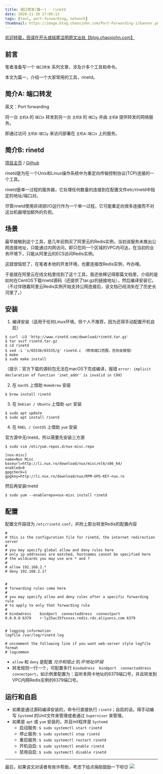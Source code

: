 ```yaml
---
title: 端口转发(篇一) - rinetd
date: 2020-11-30 17:09:13
tags: [tool, port-forwarding, network]
thumbnail: https://image.blog.chaosjohn.com/Port-Forwarding-1/banner.png
---
```


[欢迎转载，但请在开头或结尾注明原文出处【blog.chaosjohn.com】](https://blog.chaosjohn.com/Port-Forwarding-1.html)

## 前言
笔者准备写一个 `端口转发` 系列文章，涉及计多个工具和命令。

本文为篇一，介绍一个大家常用的工具，rinetd。

## 简介A: 端口转发
英文：Port forwarding

将一台 `主机A` 的 `端口x` 转发到另一台 `主机B` 的 `端口y` 并由 `主机B` 提供转发的网络服务。

即通过访问 `主机B:端口y` 来访问部署在 `主机A:端口x` 上的服务。

## 简介B: rinetd
[项目主页](http://www.rinetd.com/) / [Github](https://github.com/boutell/rinetd)

rinetd是为在一个Unix和Linux操作系统中为重定向传输控制协议(TCP)连接的一个工具。

rinetd是单一过程的服务器，它处理任何数量的连接到在配置文件etc/rinetd中指定的地址/端口对。

尽管rinetd使用非闭锁I/O运行作为一个单一过程，它可能重定向很多连接而不对这台机器增加额外的负担。


## 场景
最早接触到这个工具，是几年前购买了阿里云的Redis实例，当初该服务未推出公网连接地址，只能通过内网访问，即只在同一个区域的VPC内可达，在当初的业务环境下，只能从阿里云的ECS访问Redis实例。

这就很恼怒了，在笔者本地的开发环境，也要连接改Redis实例，咋办哩。

于是就在阿里云在线文档里找到了这个工具，我还依稀记得那篇文档里，介绍的是如何在CentOS下载rinetd源码（还提供了tar.gz的链接地址），然后编译安装它。（不过伴随着阿里云Redis实例开始支持公网连接后，该文档已经消失在了历史长河里了。）

## 安装
1. 编译安装（适用于任何Linux环境，但个人不推荐，因为还得手动配置开机自启）
```
$ curl -LO 'http://www.rinetd.com/download/rinetd.tar.gz'
$ tar xvzf rinetd.tar.gz
$ cd rinetd
$ sed -i 's/65536/65535/g' rinetd.c （修改端口范围，否则会报错）
$ make
$ sudo make install
```
（提示：官方下载的源码包无法在macOS下完成编译，报错 `error: implicit declaration of function 'inet_addr' is invalid in C99`）

2. 在 `macOS` 上借助 `Homebrew` 安装
```
$ brew install rinetd
```

3. 在 `Debian / Ubuntu` 上借助 `apt` 安装
```
$ sudo apt update
$ sudo apt install rinetd
```

4. 在 `RHEL / CentOS` 上借助 `yum` 安装

官方源中无rinetd，所以需要先安装三方源
```
$ sudo vim /etc/yum.repos.d/nux-misc.repo

[nux-misc]
name=Nux Misc
baseurl=http://li.nux.ro/download/nux/misc/el6/x86_64/
enabled=0
gpgcheck=1
gpgkey=http://li.nux.ro/download/nux/RPM-GPG-KEY-nux.ro
```

然后再安装rinetd
```
$ sudo yum --enablerepo=nux-misc install rinetd
```

## 配置
配置文件路径为 `/etc/rinetd.conf`，并附上那台转发Redis的配置内容
```
#
# this is the configuration file for rinetd, the internet redirection server
#
# you may specify global allow and deny rules here
# only ip addresses are matched, hostnames cannot be specified here
# the wildcards you may use are * and ?
#
# allow 192.168.2.*
# deny 192.168.2.1?


#
# forwarding rules come here
#
# you may specify allow and deny rules after a specific forwarding rule
# to apply to only that forwarding rule
#
# bindadress    bindport  connectaddress  connectport
0.0.0.0	6379	r-ly25ac35fxxxxx.redis.rds.aliyuncs.com	6379


# logging information
logfile /var/log/rinetd.log

# uncomment the following line if you want web-server style logfile format
# logcommon
```
- `allow` 和 `deny` 是配置 *允许和阻止* 的 *IP地址/IP段*
- 转发规则一行一个，可配置多行 `bindadress  bindport  connectaddress  connectport`，如示例里配置为：监听本网卡地址的6379端口号，并且转发到VPC内网Redis实例的6379端口号。

## 运行和自启
- 如果是通过源码编译安装的，命令行直接执行 `rinetd`；自启的话，得手动编写 `Systemd` 的Unit文件来管理或者通过 `Supervisor` 来管理。
- 如果是 `apt` 或 `yum` 安装的，并且init程序是 `Systemd`
  - 启动服务: `$ sudo systemctl start rinetd`
  - 停止服务: `$ sudo systemctl stop rinetd`
  - 重启服务: `$ sudo systemctl restart rinetd`
  - 开机自启: `$ sudo systemctl enable rinetd`
  - 禁用自启: `$ sudo systemctl disable rinetd`

---

最后，如果该文对读者有些许帮助，考虑下给点捐助鼓励一下呗😊
![](https://image.blog.chaosjohn.com/donate-me.png)
